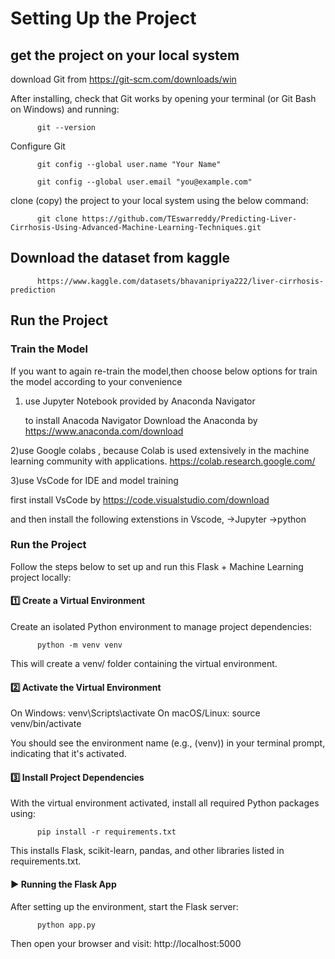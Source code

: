 # Setting Up the Project


## get the project on your local system
download Git from https://git-scm.com/downloads/win

After installing, check that Git works by opening your terminal (or Git Bash on Windows) and running:

          git --version

Configure Git

          git config --global user.name "Your Name"

          git config --global user.email "you@example.com"

clone (copy) the project to your local system using the below command:

          git clone https://github.com/TEswarreddy/Predicting-Liver-Cirrhosis-Using-Advanced-Machine-Learning-Techniques.git



## Download the dataset from kaggle

          https://www.kaggle.com/datasets/bhavanipriya222/liver-cirrhosis-prediction


## Run the Project


### Train the Model
If you want to again re-train the model,then choose below options for train the model according to your convenience


1) use Jupyter Notebook provided by Anaconda Navigator

   to install Anacoda Navigator Download the Anaconda by https://www.anaconda.com/download

2)use Google colabs , because Colab is used extensively in the machine learning community with applications. 
https://colab.research.google.com/

3)use VsCode for IDE and model training 

  first install VsCode by  https://code.visualstudio.com/download

  and then install the following extenstions in Vscode, 
  ->Jupyter
  ->python

### Run the  Project

Follow the steps below to set up and run this Flask + Machine Learning project locally:

#### 1️⃣ Create a Virtual Environment
Create an isolated Python environment to manage project dependencies:

          python -m venv venv
          
This will create a venv/ folder containing the virtual environment.

#### 2️⃣ Activate the Virtual Environment

On Windows:
          venv\Scripts\activate
On macOS/Linux:
          source venv/bin/activate
                    
You should see the environment name (e.g., (venv)) in your terminal prompt, indicating that it's activated.


#### 3️⃣ Install Project Dependencies

With the virtual environment activated, install all required Python packages using:

          pip install -r requirements.txt
          
This installs Flask, scikit-learn, pandas, and other libraries listed in requirements.txt.



#### ▶️ Running the Flask App
After setting up the environment, start the Flask server:

          python app.py
          
Then open your browser and visit: http://localhost:5000





